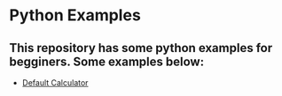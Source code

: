 # Python Examples

## This repository has some python examples for begginers. Some examples below:

* [Default Calculator](https://github.com/vnessaethi/python-examples/blob/master/defaultCalculator.py)
